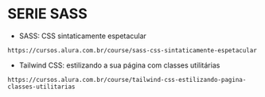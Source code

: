 # SERIE SASS

* SASS: CSS sintaticamente espetacular
```
https://cursos.alura.com.br/course/sass-css-sintaticamente-espetacular
```


* Tailwind CSS: estilizando a sua página com classes utilitárias
```
https://cursos.alura.com.br/course/tailwind-css-estilizando-pagina-classes-utilitarias
```